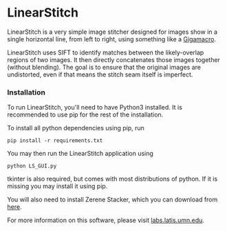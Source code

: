# LinearStitch #

LinearStitch is a very simple image stitcher designed for images show in a single horizontal line, from left to right, using something like a [Gigamacro](http://www.gigamacro.com).  

LinearStitch uses SIFT to identify matches between the likely-overlap regions of two images.  It then directly concatenates those images together (without blending).  The goal is to ensure that the original images are undistorted, even if that means the stitch seam itself is imperfect.

### Installation

To run LinearStitch, you'll need to have Python3 installed. It is recommended to use pip for the rest of the installation.

To install all python dependencies using pip, run

```shell
pip install -r requirements.txt
```

You may then run the LinearStitch application using

```shell
python LS_GUI.py
```

tkinter is also required, but comes with most distributions of python. If it is missing you may install it using pip.

You will also need to install Zerene Stacker, which you can download from [here](https://zerenesystems.com/cms/stacker/softwaredownloads).

For more information on this software, please visit [labs.latis.umn.edu](http://labs.latis.umn.edu).

